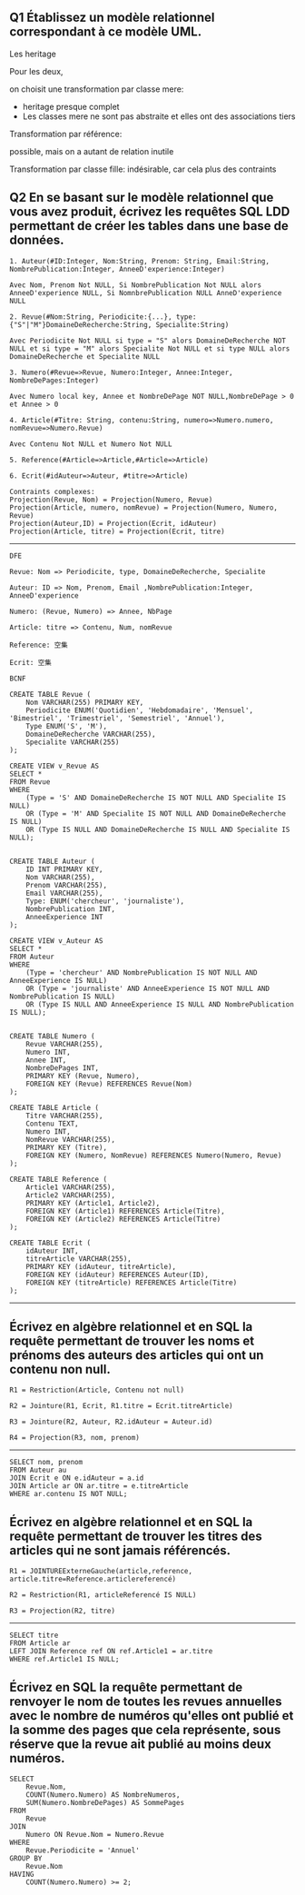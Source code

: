 
## Q1 Établissez un modèle relationnel correspondant à ce modèle UML.

Les heritage

Pour les deux, 

on choisit une transformation par classe mere:
* heritage presque complet
* Les classes mere ne sont pas abstraite et elles ont des associations tiers

Transformation par référence: 

possible, mais on a autant de relation inutile

Transformation par classe fille: indésirable, car cela plus des contraints

## Q2 En se basant sur le modèle relationnel que vous avez produit, écrivez les requêtes SQL LDD permettant de créer les tables dans une base de données.

    1. Auteur(#ID:Integer, Nom:String, Prenom: String, Email:String, NombrePublication:Integer, AnneeD'experience:Integer)
    
    Avec Nom, Prenom Not NULL, Si NombrePublication Not NULL alors AnneeD'experience NULL, Si NomnbrePublication NULL AnneD'experience NULL

    2. Revue(#Nom:String, Periodicite:{...}, type:{"S"|"M"}DomaineDeRecherche:String, Specialite:String)

    Avec Periodicite Not NULL si type = "S" alors DomaineDeRecherche NOT NULL et si type = "M" alors Specialite Not NULL et si type NULL alors DomaineDeRecherche et Specialite NULL

    3. Numero(#Revue=>Revue, Numero:Integer, Annee:Integer, NombreDePages:Integer)

    Avec Numero local key, Annee et NombreDePage NOT NULL,NombreDePage > 0 et Annee > 0

    4. Article(#Titre: String, contenu:String, numero=>Numero.numero, nomRevue=>Numero.Revue)

    Avec Contenu Not NULL et Numero Not NULL
    
    5. Reference(#Article=>Article,#Article=>Article)

    6. Ecrit(#idAuteur=>Auteur, #titre=>Article)

    Contraints complexes: 
    Projection(Revue, Nom) = Projection(Numero, Revue)
    Projection(Article, numero, nomRevue) = Projection(Numero, Numero, Revue)
    Projection(Auteur,ID) = Projection(Ecrit, idAuteur)
    Projection(Article, titre) = Projection(Ecrit, titre)

-------------------

    DFE

    Revue: Nom => Periodicite, type, DomaineDeRecherche, Specialite

    Auteur: ID => Nom, Prenom, Email ,NombrePublication:Integer, AnneeD'experience

    Numero: (Revue, Numero) => Annee, NbPage

    Article: titre => Contenu, Num, nomRevue

    Reference: 空集

    Ecrit: 空集

    BCNF

    CREATE TABLE Revue (
        Nom VARCHAR(255) PRIMARY KEY,
        Periodicite ENUM('Quotidien', 'Hebdomadaire', 'Mensuel', 'Bimestriel', 'Trimestriel', 'Semestriel', 'Annuel'),
        Type ENUM('S', 'M'),
        DomaineDeRecherche VARCHAR(255),
        Specialite VARCHAR(255)
    );

    CREATE VIEW v_Revue AS
    SELECT *
    FROM Revue
    WHERE
        (Type = 'S' AND DomaineDeRecherche IS NOT NULL AND Specialite IS NULL)
        OR (Type = 'M' AND Specialite IS NOT NULL AND DomaineDeRecherche IS NULL)
        OR (Type IS NULL AND DomaineDeRecherche IS NULL AND Specialite IS NULL);


    CREATE TABLE Auteur (
        ID INT PRIMARY KEY,
        Nom VARCHAR(255),
        Prenom VARCHAR(255),
        Email VARCHAR(255),
        Type: ENUM('chercheur', 'journaliste'),
        NombrePublication INT,
        AnneeExperience INT
    );

    CREATE VIEW v_Auteur AS
    SELECT *
    FROM Auteur
    WHERE
        (Type = 'chercheur' AND NombrePublication IS NOT NULL AND AnneeExperience IS NULL)
        OR (Type = 'journaliste' AND AnneeExperience IS NOT NULL AND NombrePublication IS NULL)
        OR (Type IS NULL AND AnneeExperience IS NULL AND NombrePublication IS NULL);


    CREATE TABLE Numero (
        Revue VARCHAR(255),
        Numero INT,
        Annee INT,
        NombreDePages INT,
        PRIMARY KEY (Revue, Numero),
        FOREIGN KEY (Revue) REFERENCES Revue(Nom)
    );

    CREATE TABLE Article (
        Titre VARCHAR(255),
        Contenu TEXT,
        Numero INT,
        NomRevue VARCHAR(255),
        PRIMARY KEY (Titre),
        FOREIGN KEY (Numero, NomRevue) REFERENCES Numero(Numero, Revue)
    );

    CREATE TABLE Reference (
        Article1 VARCHAR(255),
        Article2 VARCHAR(255),
        PRIMARY KEY (Article1, Article2),
        FOREIGN KEY (Article1) REFERENCES Article(Titre),
        FOREIGN KEY (Article2) REFERENCES Article(Titre)
    );

    CREATE TABLE Ecrit (
        idAuteur INT,
        titreArticle VARCHAR(255),
        PRIMARY KEY (idAuteur, titreArticle),
        FOREIGN KEY (idAuteur) REFERENCES Auteur(ID),
        FOREIGN KEY (titreArticle) REFERENCES Article(Titre)
    );

---------
## Écrivez en algèbre relationnel et en SQL la requête permettant de trouver les noms et prénoms des auteurs des articles qui ont un contenu non null.

    R1 = Restriction(Article, Contenu not null)

    R2 = Jointure(R1, Ecrit, R1.titre = Ecrit.titreArticle)

    R3 = Jointure(R2, Auteur, R2.idAuteur = Auteur.id)

    R4 = Projection(R3, nom, prenom)

----------

    SELECT nom, prenom
    FROM Auteur au
    JOIN Ecrit e ON e.idAuteur = a.id
    JOIN Article ar ON ar.titre = e.titreArticle
    WHERE ar.contenu IS NOT NULL;

## Écrivez en algèbre relationnel et en SQL la requête permettant de trouver les titres des articles qui ne sont jamais référencés.

    R1 = JOINTUREExterneGauche(article,reference, article.titre=Reference.articlereferencé)

    R2 = Restriction(R1, articleReferencé IS NULL)

    R3 = Projection(R2, titre)

------------
    SELECT titre
    FROM Article ar
    LEFT JOIN Reference ref ON ref.Article1 = ar.titre
    WHERE ref.Article1 IS NULL;

## Écrivez en SQL la requête permettant de renvoyer le nom de toutes les revues annuelles avec le nombre de numéros qu'elles ont publié et la somme des pages que cela représente, sous réserve que la revue ait publié au moins deux numéros.

    SELECT 
        Revue.Nom,
        COUNT(Numero.Numero) AS NombreNumeros,
        SUM(Numero.NombreDePages) AS SommePages
    FROM
        Revue
    JOIN
        Numero ON Revue.Nom = Numero.Revue
    WHERE
        Revue.Periodicite = 'Annuel'
    GROUP BY
        Revue.Nom
    HAVING
        COUNT(Numero.Numero) >= 2;

